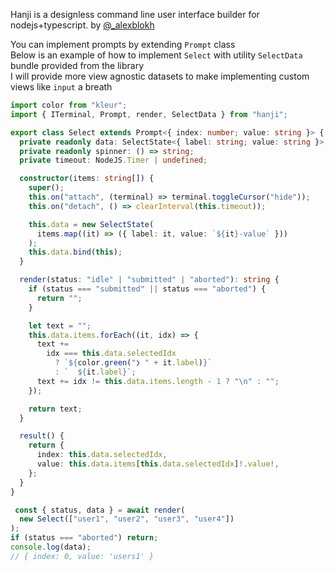 Hanji is a designless command line user interface builder for nodejs+typescript.
by [@_alexblokh](https://twitter.com/_alexblokh)

You can implement prompts by extending `Prompt` class   
Below is an example of how to implement `Select` with utility `SelectData` bundle provided from the library   
I will provide more view agnostic datasets to make implementing custom views like `input` a breath    
```typescript
import color from "kleur";
import { ITerminal, Prompt, render, SelectData } from "hanji";

export class Select extends Prompt<{ index: number; value: string }> {
  private readonly data: SelectState<{ label: string; value: string }>;
  private readonly spinner: () => string;
  private timeout: NodeJS.Timer | undefined;

  constructor(items: string[]) {
    super();
    this.on("attach", (terminal) => terminal.toggleCursor("hide"));
    this.on("detach", () => clearInterval(this.timeout));

    this.data = new SelectState(
      items.map((it) => ({ label: it, value: `${it}-value` }))
    );
    this.data.bind(this);
  }

  render(status: "idle" | "submitted" | "aborted"): string {
    if (status === "submitted" || status === "aborted") {
      return "";
    }

    let text = "";
    this.data.items.forEach((it, idx) => {
      text +=
        idx === this.data.selectedIdx
          ? `${color.green("❯ " + it.label)}`
          : `  ${it.label}`;
      text += idx != this.data.items.length - 1 ? "\n" : "";
    });

    return text;
  }

  result() {
    return {
      index: this.data.selectedIdx,
      value: this.data.items[this.data.selectedIdx]!.value!,
    };
  }
}

 const { status, data } = await render(
  new Select(["user1", "user2", "user3", "user4"])
);
if (status === "aborted") return;
console.log(data);
// { index: 0, value: 'users1' }
```
